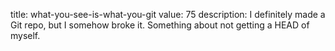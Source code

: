 title: what-you-see-is-what-you-git
value: 75
description: I definitely made a Git repo, but I somehow broke it. Something about not getting a HEAD of myself.
